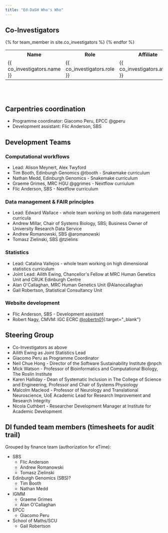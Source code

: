 ```yaml
---
title: "Ed-DaSH Who's Who"
---
```



## Co-Investigators


 <table>
 <tr><th>Name</th><th>Role</th><th>Affiliate</th><th>Social</th></tr>
 {% for team_member in site.co_investigators %}
 <tr><td>{{ co_investigators.name }}</td><td>{{ co_investigators.role }}</td><td>{{ co_investigators.affiliate }}</td><td>{{ co_investigators.social_handler }}</td></tr>
 {% endfor %}
 </table>
 <br><br>


## Carpentries coordination
* Programme coordinator: Giacomo Peru, EPCC @gperu
* Development assistant: Flic Anderson, SBS

## Development Teams
### Computational workflows
* Lead: Alison Meynert, Alex Twyford
* Tim Booth, Edinburgh Genomics @tbooth - Snakemake curriculum
* Nathan Medd, Edinburgh Genomics - Snakemake curriculum
* Graeme Grimes, MRC HGU @ggrimes - Nextflow curriulum
* Flic Anderson, SBS - Nextflow curriculum

### Data management & FAIR principles
* Lead: Edward Wallace - whole team working on both data management curricula
* Andrew Millar, Chair of Systems Biology, SBS; Business Owner of University Research Data Service
* Andrew Romanowski, SBS @aromanowski
* Tomasz Zielinski, SBS @tzielins

### Statistics
* Lead: Catalina Vallejos - whole team working on high dimensional statistics curriculum
* Joint Lead: Ailith Ewing, Chancellor's Fellow at MRC Human Genetics Unit and CRUK Edinburgh Centre
* Alan O'Callaghan, MRC Human Genetics Unit @Alanocallaghan
* Gail Robertson, Statistical Consultancy Unit

### Website development
* Flic Anderson, SBS - Development assistant
* Robert Nagy, CMVM: IGC ECRC [@robertn01]( {{site.rob_github}} ){:target="_blank"} 

## Steering Group
* Co-Investigators as above
* Ailith Ewing as Joint Statistics Lead
* Giacomo Peru as Programme Coordinator
* Neil Chue Hong - Director of the Software Sustainability Institute @npch
* Mick Watson - Professor of Bioinformatics and Computational Biology, The Roslin Institute
* Karen Halliday - Dean of Systematic Inclusion in The College of Science and Engineering, Professor and Chair of Systems Physiology
* Malcolm Macleod - Professor of Neurology and Translational Neuroscience, UoE
Academic Lead for Research Improvement and Research Integrity
* Nicola Cuthbert - Researcher Development Manager at Institute for Academic Development

## DI funded team members (timesheets for audit trail)

Grouped by finance team (authorization for eTime):
* SBS
  * Flic Anderson
  * Andrew Romanowski
  * Tomasz Zielinski
* Edinburgh Genomics (SBS)?
  * Tim Booth
  * Nathan Medd
* IGMM
  * Graeme Grimes
  * Alan O'Callaghan
* EPCC
  * Giacomo Peru
* School of Maths/SCU
  * Gail Robertson
